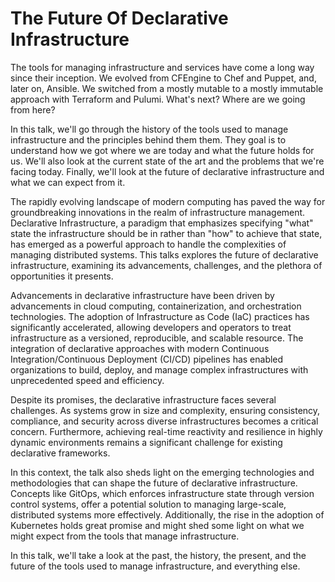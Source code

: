 # The Future Of Declarative Infrastructure

The tools for managing infrastructure and services have come a long way since their inception. We evolved from CFEngine to Chef and Puppet, and, later on, Ansible. We switched from a mostly mutable to a mostly immutable approach with Terraform and Pulumi. What's next? Where are we going from here?

In this talk, we'll go through the history of the tools used to manage infrastructure and the principles behind them them. They goal is to understand how we got where we are today and what the future holds for us. We'll also look at the current state of the art and the problems that we're facing today. Finally, we'll look at the future of declarative infrastructure and what we can expect from it.



The rapidly evolving landscape of modern computing has paved the way for groundbreaking innovations in the realm of infrastructure management. Declarative Infrastructure, a paradigm that emphasizes specifying "what" state the infrastructure should be in rather than "how" to achieve that state, has emerged as a powerful approach to handle the complexities of managing distributed systems. This talks explores the future of declarative infrastructure, examining its advancements, challenges, and the plethora of opportunities it presents.

Advancements in declarative infrastructure have been driven by advancements in cloud computing, containerization, and orchestration technologies. The adoption of Infrastructure as Code (IaC) practices has significantly accelerated, allowing developers and operators to treat infrastructure as a versioned, reproducible, and scalable resource. The integration of declarative approaches with modern Continuous Integration/Continuous Deployment (CI/CD) pipelines has enabled organizations to build, deploy, and manage complex infrastructures with unprecedented speed and efficiency.

Despite its promises, the declarative infrastructure faces several challenges. As systems grow in size and complexity, ensuring consistency, compliance, and security across diverse infrastructures becomes a critical concern. Furthermore, achieving real-time reactivity and resilience in highly dynamic environments remains a significant challenge for existing declarative frameworks.

In this context, the talk also sheds light on the emerging technologies and methodologies that can shape the future of declarative infrastructure. Concepts like GitOps, which enforces infrastructure state through version control systems, offer a potential solution to managing large-scale, distributed systems more effectively. Additionally, the rise in the adoption of Kubernetes holds great promise and might shed some light on what we might expect from the tools that manage infrastructure.

In this talk, we'll take a look at the past, the history, the present, and the future of the tools used to manage infrastructure, and everything else.